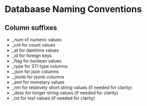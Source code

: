 # Databaase Naming Conventions

## Column suffixes
- _num of numeric values
- _cnt for count values
- _at for datetime values
- _id for foreign keys
- _flag for boolean values
- _type for STI type columns
- _json for json columns
- _jsonb for jsonb columns
- _amt for monetary values 
- _nm for relatively short string values (if needed for clarity)
- _desc for longer string values (if needed for clarity)
- _txt for text values (if needed for clarity)          